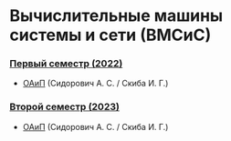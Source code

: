 # Вычислительные машины системы и сети (ВМСиС)

### [Первый семестр (2022)](https://github.com/andrejHurynovic/bsuirLabs/tree/main/term1)
- [ОАиП](https://github.com/mxrpheus6/bsuirLabs/tree/main/1sem) (Сидорович А. С. / Скиба И. Г.)

### [Второй семестр (2023)](https://github.com/andrejHurynovic/bsuirLabs/tree/main/term2)
- [ОАиП](https://github.com/mxrpheus6/bsuirLabs/tree/main/2sem) (Сидорович А. С. / Скиба И. Г.)
